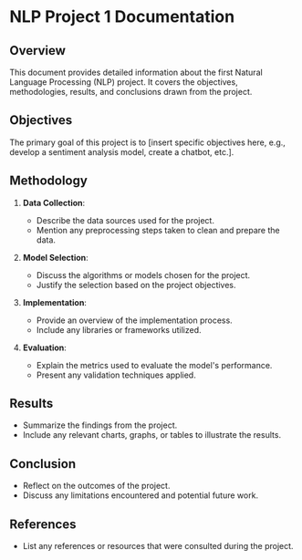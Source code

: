 # NLP Project 1 Documentation

## Overview

This document provides detailed information about the first Natural Language Processing (NLP) project. It covers the objectives, methodologies, results, and conclusions drawn from the project.

## Objectives

The primary goal of this project is to [insert specific objectives here, e.g., develop a sentiment analysis model, create a chatbot, etc.]. 

## Methodology

1. **Data Collection**: 
   - Describe the data sources used for the project.
   - Mention any preprocessing steps taken to clean and prepare the data.

2. **Model Selection**: 
   - Discuss the algorithms or models chosen for the project.
   - Justify the selection based on the project objectives.

3. **Implementation**: 
   - Provide an overview of the implementation process.
   - Include any libraries or frameworks utilized.

4. **Evaluation**: 
   - Explain the metrics used to evaluate the model's performance.
   - Present any validation techniques applied.

## Results

- Summarize the findings from the project.
- Include any relevant charts, graphs, or tables to illustrate the results.

## Conclusion

- Reflect on the outcomes of the project.
- Discuss any limitations encountered and potential future work.

## References

- List any references or resources that were consulted during the project.